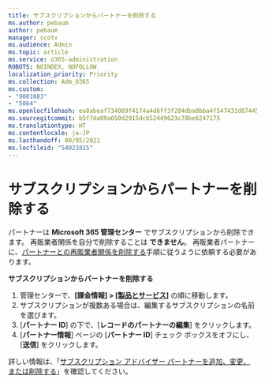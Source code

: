 ```yaml
---
title: サブスクリプションからパートナーを削除する
ms.author: pebaum
author: pebaum
manager: scotv
ms.audience: Admin
ms.topic: article
ms.service: o365-administration
ROBOTS: NOINDEX, NOFOLLOW
localization_priority: Priority
ms.collection: Adm_O365
ms.custom:
- "9001683"
- "5064"
ms.openlocfilehash: ea8abeaf734089f41f4a4d6ff3f284dba8bba4f547431d87445c249983dccb55
ms.sourcegitcommit: b5f7da89a650d2915dc652449623c78be6247175
ms.translationtype: HT
ms.contentlocale: ja-JP
ms.lasthandoff: 08/05/2021
ms.locfileid: "54023815"
---
```

# <a name="remove-a-partner-from-a-subscription"></a>サブスクリプションからパートナーを削除する

パートナーは **Microsoft 365 管理センター** でサブスクリプションから削除できます。 再販業者関係を自分で削除することは **できません**。 再販業者パートナーに、[パートナーとの再販業者関係を削除する](https://docs.microsoft.com/partner-center/remove-a-relationship)手順に従うように依頼する必要があります。

**サブスクリプションからパートナーを削除する**

1. 管理センターで、**[課金情報] > [[製品とサービス]](https://go.microsoft.com/fwlink/p/?linkid=842054)** の順に移動します。
2. サブスクリプションが複数ある場合は、編集するサブスクリプションの名前を選びます。
3. [**パートナー ID**] の下で、[**レコードのパートナーの編集**] をクリックします。
4. [**パートナー情報**] ページの [**パートナー ID**] チェック ボックスをオフにし、[**送信**] をクリックします。

詳しい情報は、「[サブスクリプション アドバイザー パートナーを追加、変更、または削除する](https://docs.microsoft.com/microsoft-365/admin/misc/add-partner?view=o365-worldwide)」を確認してください。
